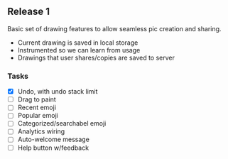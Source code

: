## Release 1

Basic set of drawing features to allow seamless pic creation and sharing.
* Current drawing is saved in local storage
* Instrumented so we can learn from usage
* Drawings that user shares/copies are saved to server

### Tasks

- [x] Undo, with undo stack limit
- [ ] Drag to paint
- [ ] Recent emoji
- [ ] Popular emoji
- [ ] Categorized/searchabel emoji
- [ ] Analytics wiring
- [ ] Auto-welcome message
- [ ] Help button w/feedback
